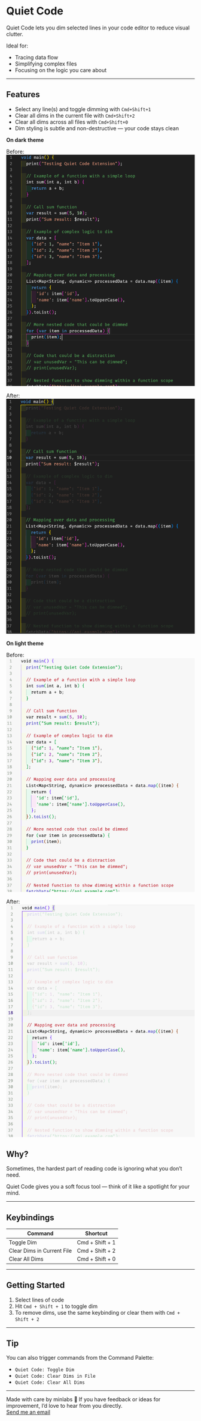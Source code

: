 # Quiet Code

Quiet Code lets you dim selected lines in your code editor to reduce visual clutter.

Ideal for:

- Tracing data flow
- Simplifying complex files
- Focusing on the logic you care about

---

## Features

- Select any line(s) and toggle dimming with `Cmd+Shift+1`
- Clear all dims in the current file with `Cmd+Shift+2`
- Clear all dims across all files with `Cmd+Shift+0`
- Dim styling is subtle and non-destructive — your code stays clean

**On dark theme**

Before:
![Before dimming](./images/screenshot-dark1.png)

After:
![After dimming](./images/screenshot-dark2.png)

**On light theme**

Before:
![Before dimming](./images/screenshot-light1.png)

After:
![After dimming](./images/screenshot-light2.png)

## Why?

Sometimes, the hardest part of reading code is ignoring what you don’t need.

Quiet Code gives you a soft focus tool — think of it like a spotlight for your mind.

---

## Keybindings

| Command                    | Shortcut        |
| -------------------------- | --------------- |
| Toggle Dim                 | Cmd + Shift + 1 |
| Clear Dims in Current File | Cmd + Shift + 2 |
| Clear All Dims             | Cmd + Shift + 0 |

---

## Getting Started

1. Select lines of code
2. Hit `Cmd + Shift + 1` to toggle dim
3. To remove dims, use the same keybinding or clear them with `Cmd + Shift + 2`

---

## Tip

You can also trigger commands from the Command Palette:

- `Quiet Code: Toggle Dim`
- `Quiet Code: Clear Dims in File`
- `Quiet Code: Clear All Dims`

---

Made with care by minlabs 💛
If you have feedback or ideas for improvement, I’d love to hear from you directly.  
[Send me an email](mailto:pkhanthee@gmail.com)
